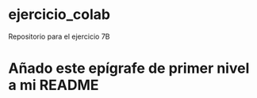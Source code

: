 # ejercicio_colab
Repositorio para el ejercicio 7B
# Añado este epígrafe de primer nivel a mi README
